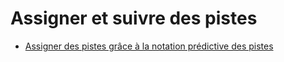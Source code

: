 # Assigner et suivre des pistes

  * [Assigner des pistes grâce à la notation prédictive des pistes](track_leads/lead_scoring.html)

